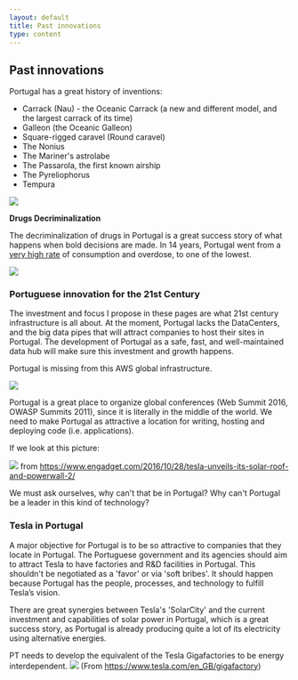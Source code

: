```yaml
---
layout: default
title: Past innovations
type: content
---
```


## Past innovations

Portugal has a great history of inventions:

  * Carrack (Nau) - the Oceanic Carrack (a new and different model, and the largest carrack of its time)
  * Galleon (the Oceanic Galleon)
  * Square-rigged caravel (Round caravel)
  * The Nonius
  * The Mariner's astrolabe
  * The Passarola, the first known airship
  * The Pyreliophorus
  * Tempura

![](https://cloud.githubusercontent.com/assets/656739/20156664/343f11d2-a6c9-11e6-9853-70d063a8a30e.png)

**Drugs Decriminalization**

The decriminalization of drugs in Portugal is a great success story of what happens when bold decisions are made. In 14 years, Portugal went from a [very high rate](https://mic.com/articles/120403/14-years-after-decriminalizing-drugs-one-chart-shows-why-portugal-s-experiment-has-worked) of consumption and overdose, to one of the lowest.


![](https://images.mic.com/uj2d146c11flpk52tirjnq4i4bgnlvpz1uftyubyty1f183kqrca2gonlngkuvtg.jpg)

### Portuguese innovation for the 21st Century

The investment and focus I propose in these pages are what 21st century infrastructure is all about.
At the moment, Portugal lacks the DataCenters, and the big data pipes that will attract companies to host their sites in Portugal. The development of Portugal as a safe, fast, and well-maintained data hub will make sure this investment and growth happens.

Portugal is missing from this AWS global infrastructure.

![](https://cloud.githubusercontent.com/assets/656739/20156920/4fa50ba6-a6ca-11e6-9cf3-fc470f74c266.png)

Portugal is a great place to organize global conferences (Web Summit 2016, OWASP Summits 2011), since it is literally in the middle of the world. We need to make Portugal as attractive a location for writing, hosting and deploying code (i.e. applications).

If we look at this picture:

![](https://s.aolcdn.com/hss/storage/midas/90d13cd5b525cd08d49e9f63eea257c1/204527369/1028_tesla-3-ed.jpg)
from https://www.engadget.com/2016/10/28/tesla-unveils-its-solar-roof-and-powerwall-2/

We must ask ourselves, why can't that be in Portugal? Why can't Portugal be a leader in this kind of technology?

### Tesla in Portugal

A major objective for Portugal is to be so attractive to companies that they locate in Portugal. The Portuguese government and its agencies should aim to attract Tesla to have factories and R&D facilities in Portugal. This shouldn't be negotiated as a 'favor' or via 'soft bribes'. It should happen because Portugal has the people, processes, and technology to fulfill Tesla’s vision.

There are great synergies between Tesla's 'SolarCity' and the current investment and capabilities of solar power in Portugal, which is a great success story, as Portugal is already producing quite a lot of its electricity using alternative energies.

PT needs to develop the equivalent of the Tesla Gigafactories to be energy interdependent.
![](https://www.tesla.com/tesla_theme/assets/img/gigafactory/hero.jpg)
(From https://www.tesla.com/en_GB/gigafactory)

